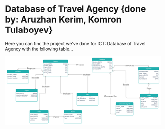 # Database of Travel Agency {done by: Aruzhan Kerim, Komron Tulaboyev}

Here you can find the project we've done for ICT: Database of Travel Agency with the following table...

![](TRAVEL%20AGENCY%20(1).jpg)
